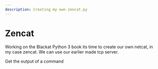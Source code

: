 ```yaml
---
description: Creating my own zencat.py
---
```


# Zencat

Working on the Blackat Python 3 book its time to create our own netcat, in my case zencat. We can use our earlier made tcp server.&#x20;

Get the output of a command
